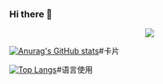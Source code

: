 ### Hi there 👋
<div align="center"> <img src="https://visitor-badge.glitch.me/badge?page_id=L1nwz1" /> </div> 

[![Anurag's GitHub stats](https://github-readme-stats.vercel.app/api?username=L1nwz1&show_icons=true&theme=onedark)](https://github.com/anuraghazra/github-readme-stats)#卡片

[![Top Langs](https://github-readme-stats.vercel.app/api/top-langs/?username=L1nwz1&layout=compact)](https://github.com/anuraghazra/github-readme-stats)#语言使用
<!--
**L1nwz1/L1nwz1** is a ✨ _special_ ✨ repository because its `README.md` (this file) appears on your GitHub profile.

Here are some ideas to get you started:

- 🔭 I’m currently working on ...
- 🌱 I’m currently learning ...
- 👯 I’m looking to collaborate on ...
- 🤔 I’m looking for help with ...
- 💬 Ask me about ...
- 📫 How to reach me: ...
- 😄 Pronouns: ...
- ⚡ Fun fact: ...
-->
